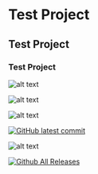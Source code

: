 # Test Project
## Test Project
### Test Project

![ alt text ](https://img.shields.io/badge/Electronics-Developer-darkblue)

![ alt text ](https://img.shields.io/badge/Electronics-Developer-darkblue?style=flat-square&logo=gitlab)

![ alt text ](https://komarev.com/ghpvc/?username=ElectronicsDeveloper&color=yellow&style=flat-square)

[![GitHub latest commit](https://badgen.net/github/last-commit/ElectronicsDeveloper/Test-Project)](https://GitHub.com/ElectronicsDeveloper/Test-Project/commit/)


![ alt text ](https://img.shields.io/github/downloads/ElectronicsDeveloper/Test-Project/total.svg)

[![Github All Releases](https://img.shields.io/github/downloads/ElectronicsDeveloper/Test-Project/total.svg)]()
